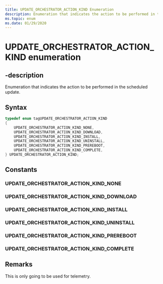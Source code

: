 ```yaml
---
title: UPDATE_ORCHESTRATOR_ACTION_KIND Enumeration
description: Enumeration that indicates the action to be performed in the scheduled update.
ms.topic: enum
ms.date: 01/29/2020
---
```


# UPDATE_ORCHESTRATOR_ACTION_KIND enumeration


## -description
Enumeration that indicates the action to be performed in the scheduled update.
        
## Syntax

```cpp
typedef enum tagUPDATE_ORCHESTRATOR_ACTION_KIND
{
    UPDATE_ORCHESTRATOR_ACTION_KIND_NONE,
    UPDATE_ORCHESTRATOR_ACTION_KIND_DOWNLOAD,
    UPDATE_ORCHESTRATOR_ACTION_KIND_INSTALL,
    UPDATE_ORCHESTRATOR_ACTION_KIND_UNINSTALL,
    UPDATE_ORCHESTRATOR_ACTION_KIND_PREREBOOT,
    UPDATE_ORCHESTRATOR_ACTION_KIND_COMPLETE,
} UPDATE_ORCHESTRATOR_ACTION_KIND;
```
## Constants

### UPDATE_ORCHESTRATOR_ACTION_KIND_NONE


### UPDATE_ORCHESTRATOR_ACTION_KIND_DOWNLOAD


### UPDATE_ORCHESTRATOR_ACTION_KIND_INSTALL


### UPDATE_ORCHESTRATOR_ACTION_KIND_UNINSTALL


### UPDATE_ORCHESTRATOR_ACTION_KIND_PREREBOOT


### UPDATE_ORCHESTRATOR_ACTION_KIND_COMPLETE

## Remarks

This is only going to be used for telemetry.